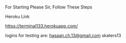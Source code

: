 For Starting Please Sir, Follow These Steps

Heroku Link

https://terminal133.herokuapp.com/

logins for testing are:
hasaan.ch.13@gmail.com
skaters13